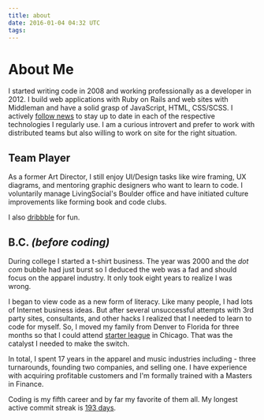 ```yaml
---
title: about
date: 2016-01-04 04:32 UTC
tags:
---
```


# About Me

I started writing code in 2008 and working professionally as a developer in 2012. I build web applications with Ruby on Rails and web sites with Middleman and have a solid grasp of JavaScript, HTML, CSS/SCSS. I actively [follow news](https://cooperpress.com/) to stay up to date in each of the respective technologies I regularly use. I am a curious introvert and prefer to work with distributed teams but also willing to work on site for the right situation.


## Team Player

As a former Art Director, I still enjoy UI/Design tasks like wire framing, UX diagrams, and mentoring graphic designers who want to learn to code. I voluntarily manage LivingSocial's Boulder office and have initiated culture improvements like forming book and code clubs.

I also [dribbble](https://dribbble.com/wwwoodall) for fun.


## B.C. _(before coding)_

During college I started a t-shirt business. The year was 2000 and the _dot com_ bubble had just burst so I deduced the web was a fad and should focus on the apparel industry. It only took eight years to realize I was wrong.

I began to view code as a new form of literacy. Like many people, I had lots of Internet business ideas. But after several unsuccessful attempts with 3rd party sites, consultants, and other hacks I realized that I needed to learn to code for myself. So, I moved my family from Denver to Florida for three months so that I could attend [starter league](http://www.starterleague.com/) in Chicago. That was the catalyst I needed to make the switch.

In total, I spent 17 years in the apparel and music industries including - three turnarounds, founding two companies, and selling one. I have experience with acquiring profitable customers and I'm formally trained with a Masters in Finance. 

Coding is my fifth career and by far my favorite of them all. My longest active commit streak is [193 days](https://github.com/woodall).

